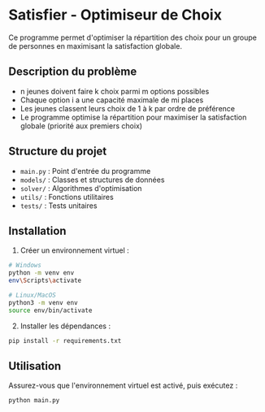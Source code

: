 # Satisfier - Optimiseur de Choix

Ce programme permet d'optimiser la répartition des choix pour un groupe de personnes en maximisant la satisfaction globale.

## Description du problème

- n jeunes doivent faire k choix parmi m options possibles
- Chaque option i a une capacité maximale de mi places
- Les jeunes classent leurs choix de 1 à k par ordre de préférence
- Le programme optimise la répartition pour maximiser la satisfaction globale (priorité aux premiers choix)

## Structure du projet

- `main.py` : Point d'entrée du programme
- `models/` : Classes et structures de données
- `solver/` : Algorithmes d'optimisation
- `utils/` : Fonctions utilitaires
- `tests/` : Tests unitaires

## Installation

1. Créer un environnement virtuel :
```bash
# Windows
python -m venv env
env\Scripts\activate

# Linux/MacOS
python3 -m venv env
source env/bin/activate
```

2. Installer les dépendances :
```bash
pip install -r requirements.txt
```

## Utilisation

Assurez-vous que l'environnement virtuel est activé, puis exécutez :
```bash
python main.py
```
